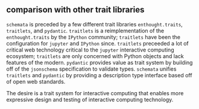 
## comparison with other trait libraries

`schemata` is preceded by a few different trait libraries `enthought.traits`, `traitlets`, and `pydantic`.
`traitlets` is a reimplementation of the `enthought.traits` by the `IPython` community; `traitlets` have been the
configuration for `jupyter` and `IPython` since.
`traitlets` preceeded a lot of critical web technology critical to the `jupyter` interactive computing ecosystem;
`traitlets` are only concerned with Python objects and lack features of the modern.
`pydantic` provides value as trait system by building off of the `jsonschema` specification to validate types.
`schemata` unifies `traitlets` and `pydantic` by providing a description type interface based off of open web standards.

The desire is a trait system for interactive computing that enables more expressive design and testing of interactive
computing technology.